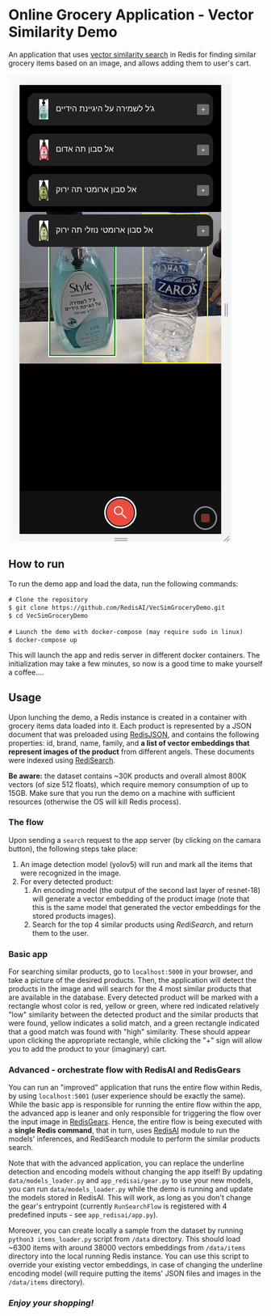 # Online Grocery Application - Vector Similarity Demo

An application that uses [vector similarity search](https://redis.io/docs/stack/search/reference/vectors/) in Redis for finding similar grocery items based on an image, and allows adding them to user's cart.

![Demo illustration](./illustration.png "illustration")

## How to run
To run the demo app and load the data, run the following commands:
```
# Clone the repository
$ git clone https://github.com/RedisAI/VecSimGroceryDemo.git
$ cd VecSimGroceryDemo

# Launch the demo with docker-compose (may require sudo in linux)
$ docker-compose up
```
This will launch the app and redis server in different docker containers. The initialization may take a few minutes, so now is a good time to make yourself a coffee....

## Usage

Upon lunching the demo, a Redis instance is created in a container with grocery items data loaded into it. Each product is represented by a JSON document that was preloaded using [RedisJSON](https://redis.io/docs/stack/json), and contains the following properties: id, brand, name, family, and **a list of vector embeddings that represent images of the product** from different angels. These documents were indexed using [RediSearch](https://redis.io/docs/stack/search).

**Be aware:** the dataset contains ~30K products and overall almost 800K vectors (of size 512 floats), which require memory consumption of up to 15GB. Make sure that you run the demo on a machine with sufficient resources (otherwise the OS will kill Redis process).   

### The flow
Upon sending a `search` request to the app server (by clicking on the camara button), the following steps take place:
1. An image detection model (yolov5) will run and mark all the items that were recognized in the image.
2. For every detected product: 
   1. An encoding model (the output of the second last layer of resnet-18) will generate a vector embedding of the product image (note that this is the same model that generated the vector embeddings for the stored products images).
   2. Search for the top 4 similar products using *RediSearch*, and return them to the user.

### Basic app
For searching similar products, go to `localhost:5000` in your browser, and take a picture of the desired products. Then, the application will detect the products in the image and will search for the 4 most similar products that are available in the database. Every detected product will be marked with a rectangle whost color is red, yellow or green, where red indicated relatively "low" similarity between the detected product and the similar products that were found, yellow indicates a solid match, and a green rectangle indicated that a good match was found with "high" similarity. These should appear upon clicking the appropriate rectangle, while clicking the "+" sign will allow you to add the product to your (imaginary) cart.

### Advanced - orchestrate flow with RedisAI and RedisGears
You can run an "improved" application that runs the entire flow within Redis, by using `localhost:5001` (user experience should be exactly the same). While the basic app is responsible for running the entire flow within the app, the advanced app is leaner and only responsible for triggering the flow over the input image in [RedisGears](https://oss.redis.com/redisgears/index.html). Hence, the entire flow is being executed with a **single Redis command**, that in turn, uses [RedisAI](https://oss.redis.com/redisai/) module to run the models' inferences, and RediSearch module to perform the similar products search.

Note that with the advanced application, you can replace the underline detection and encoding models without changing the app itself! By updating `data/models_loader.py` and `app_redisai/gear.py` to use your new models, you can run `data/models_loader.py` while the demo is running and update the models stored in RedisAI. This will work, as long as you don't change the gear's entrypoint (currently `RunSearchFlow` is registered with 4 predefined inputs - see `app_redisai/app.py`).

Moreover, you can create locally a sample from the dataset by running `python3 items_loader.py` script from `/data` directory. This should load ~6300 items with around 38000 vectors embeddings from `/data/items` directory into the local running Redis instance. You can use this script to override your existing vector embeddings, in case of changing the underline encoding model (will require putting the items' JSON files and images in the `/data/items` directory).

### *Enjoy your shopping!*
